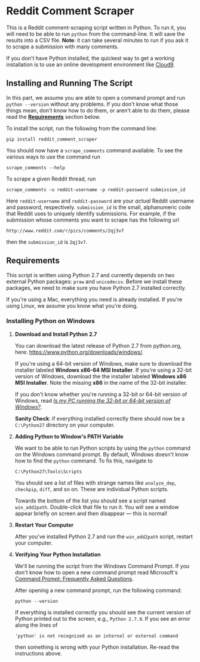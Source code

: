 # Reddit Comment Scraper

This is a Reddit comment-scraping script written in Python.  To run it, you
will need to be able to run `python` from the command-line.  It will save the
results into a CSV file.  **Note**: it can take several minutes to run if
you ask it to scrape a submission with many comments.

If you don't have Python installed, the quickest way to get a working
installation is to use an online development environment like
[Cloud9](https://c9.io/).

## Installing and Running The Script

In this part, we assume you are able to open a command prompt and run
`python --version` without any problems.  If you don't know what those things
mean, don't know how to do them, or aren't able to do them, please read the
**[Requirements](#requirements)** section below.

To install the script, run the following from the command line:

```shell-session
pip install reddit_comment_scraper
```

You should now have a `scrape_comments` command available.  To see the various
ways to use the command run

```shell-session
scrape_comments --help
```

To scrape a given Reddit thread, run

```shell-session
scrape_comments -u reddit-username -p reddit-password submission_id
```

Here `reddit-username` and `reddit-password` are your _actual_ Reddit username
and password, respectively.  `submission_id` is the small, alphanumeric code
that Reddit uses to uniquely identify submissions.  For example, if the
submission whose comments you want to scrape has the following url

```text
http://www.reddit.com/r/pics/comments/2qj3v7
```

then the `submission_id` is `2qj3v7`.

## Requirements

This script is written using Python 2.7 and currently depends on two external
Python packages: `praw` and `unicodecsv`.  Before we install these packages, we
need to make sure you have Python 2.7 installed correctly.

If you're using a Mac, everything you need is already installed.  If you're
using Linux, we assume you know what you're doing.

### Installing Python on Windows

1.  **Download and Install Python 2.7**

    You can download the latest release of Python 2.7 from python.org, here:
    <https://www.python.org/downloads/windows/>.

    If you're using a 64-bit version of Windows, make sure to download the
    installer labeled **Windows x86-64 MSI Installer**.  If you're using a
    32-bit version of Windows, download the the installer labeled **Windows x86
    MSI Installer**. Note the missing **x86** in the name of the 32-bit
    installer.

    If you don't know whether you're running a 32-bit or 64-bit version of
    Windows, read _[Is my PC running the 32-bit or 64-bit version of Windows?](http://windows.microsoft.com/en-us/windows7/find-out-32-or-64-bit)_.

    **Sanity Check**: if everything installed correctly there should now be
    a `C:\Python27` directory on your computer.

2.  **Adding Python to Window's PATH Variable**

    We want to be able to run Python scripts by using the `python` command
    on the Windows command prompt.  By default, Windows doesn't know how to
    find the `python` command.  To fix this, navigate to

    ```text
    C:\Python27\Tools\Scripts
    ```

    You should see a list of files with strange names like `analyze_dep`,
    `checkpip`, `diff`, and so on.  These are individual Python scripts.

    Towards the bottom of the list you should see a script named `win_add2path`.
    Double-click that file to run it.  You will see a window appear briefly on
    screen and then disappear — this is normal!

3.  **Restart Your Computer**

    After you've installed Python 2.7 and run the `win_add2path` script, restart
    your computer.

4.  **Verifying Your Python Installation**

    We'll be running the script from the Windows Command Prompt.  If you don't
    know how to open a new command prompt read Microsoft's [Command Prompt:
    Frequently Asked Questions](http://windows.microsoft.com/en-us/windows/command-prompt-faq).

    After opening a new command prompt, run the following command:

    ```shell-session
    python --version
    ```

    If everything is installed correctly you should see the current version
    of Python printed out to the screen, e.g., `Python 2.7.9`.  If you see an
    error along the lines of

    ```text
    'python' is not recognized as an internal or external command
    ```

    then something is wrong with your Python installation.  Re-read the
    instructions above.
